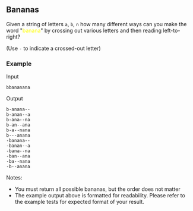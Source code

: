 ## Bananas

Given a string of letters `a`, `b`, `n` how many different ways can you make the word "<span style="color: yellow">banana</span>" by crossing out various letters and then reading left-to-right?

(Use `-` to indicate a crossed-out letter)

### Example
Input

    bbananana

Output

    b-anana--
    b-anan--a
    b-ana--na
    b-an--ana
    b-a--nana
    b---anana
    -banana--
    -banan--a
    -bana--na
    -ban--ana
    -ba--nana
    -b--anana

Notes:
- You must return all possible bananas, but the order does not matter
- The example output above is formatted for readability. Please refer to the example tests for expected format of your result.